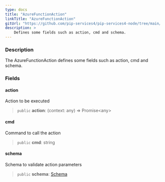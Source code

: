 ```yaml
---
type: docs
title: "AzureFunctionAction"
linkTitle: "AzureFunctionAction"
gitUrl: "https://github.com/pip-services4/pip-services4-node/tree/main/pip-services4-azure-node"
description: >
    Defines some fields such as action, cmd and schema.
---
```


### Description

The AzureFunctionAction defines some fields such as action, cmd and schema.

### Fields

<span class="hide-title-link">

#### action
Action to be executed
> `public` **action**: (context: any) => Promise\<any\>

#### cmd
Command to call the action
> `public` **cmd**: string

#### schema
Schema to validate action parameters
> `public` **schema**: [Schema](../../../commons/validate/schema)

</span>
